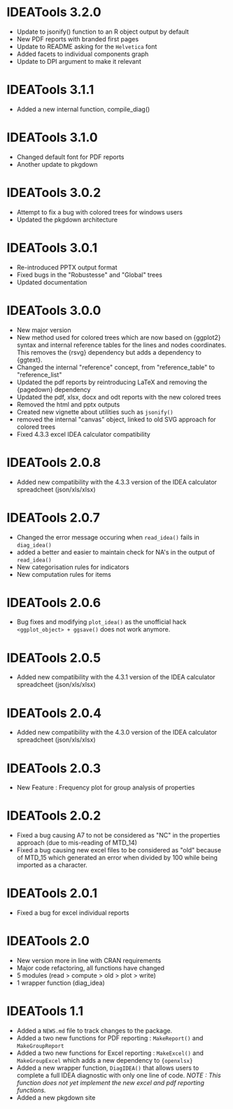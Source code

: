 # IDEATools 3.2.0

* Update to jsonify() function to an R object output by default
* New PDF reports with branded first pages
* Update to README asking for the `Helvetica` font
* Added facets to individual components graph
* Update to DPI argument to make it relevant


# IDEATools 3.1.1

* Added a new internal function, compile_diag()

# IDEATools 3.1.0

* Changed default font for PDF reports
* Another update to pkgdown

# IDEATools 3.0.2

* Attempt to fix a bug with colored trees for windows users
* Updated the pkgdown architecture

# IDEATools 3.0.1

* Re-introduced PPTX output format
* Fixed bugs in the "Robustesse" and "Global" trees
* Updated documentation


# IDEATools 3.0.0

* New major version
* New method used for colored trees which are now based on {ggplot2} syntax and internal reference tables for the lines and nodes coordinates. This removes the {rsvg} dependency but adds a dependency to {ggtext}.
* Changed the internal "reference" concept, from "reference_table" to "reference_list"
* Updated the pdf reports by reintroducing LaTeX and removing the {pagedown} dependency
* Updated the pdf, xlsx, docx and odt reports with the new colored trees
* Removed the html and pptx outputs
* Created new vignette about utilities such as `jsonify()`
* removed the internal "canvas" object, linked to old SVG approach for colored trees
* Fixed 4.3.3 excel IDEA calculator compatibility 

# IDEATools 2.0.8

* Added new compatibility with the 4.3.3 version of the IDEA calculator spreadcheet (json/xls/xlsx)

# IDEATools 2.0.7

* Changed the error message occuring when `read_idea()` fails in `diag_idea()`
* added a better and easier to maintain check for NA's in the output of `read_idea()`
* New categorisation rules for indicators
* New computation rules for items

# IDEATools 2.0.6

* Bug fixes and modifying `plot_idea()` as the unofficial hack `<ggplot_object> + ggsave()` does not work anymore.

# IDEATools 2.0.5

* Added new compatibility with the 4.3.1 version of the IDEA calculator spreadcheet (json/xls/xlsx)

# IDEATools 2.0.4

* Added new compatibility with the 4.3.0 version of the IDEA calculator spreadcheet (json/xls/xlsx)

# IDEATools 2.0.3

* New Feature : Frequency plot for group analysis of properties

# IDEATools 2.0.2

* Fixed a bug causing A7 to not be considered as "NC" in the properties approach (due to mis-reading of MTD_14)
* Fixed a bug causing new excel files to be considered as "old" because of MTD_15 which generated an error when divided by 100 while being imported as a character.

# IDEATools 2.0.1

* Fixed a bug for excel individual reports


# IDEATools 2.0

* New version more in line with CRAN requirements
* Major code refactoring, all functions have changed
* 5 modules (read > compute > old > plot > write) 
* 1 wrapper function (diag_idea)


# IDEATools 1.1

* Added a `NEWS.md` file to track changes to the package.
* Added a two new functions for PDF reporting : `MakeReport()` and `MakeGroupReport`
* Added a two new functions for Excel reporting : `MakeExcel()` and `MakeGroupExcel` which adds a new dependency to `{openxlsx}`
* Added a new wrapper function, `DiagIDEA()` that allows users to complete a full IDEA diagnostic with only one line of code. *NOTE : This function does not yet implement the new excel and pdf reporting functions.*
* Added a new pkgdown site
